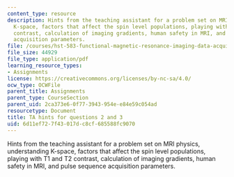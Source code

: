 ```yaml
---
content_type: resource
description: Hints from the teaching assistant for a problem set on MRI physics, understanding
  K-space, factors that affect the spin level populations, playing with T1 and T2
  contrast, calculation of imaging gradients, human safety in MRI, and pulse sequence
  acquisition parameters.
file: /courses/hst-583-functional-magnetic-resonance-imaging-data-acquisition-and-analysis-fall-2008/6d11ef727f43017dc8cf685588fc9070_ps2_q23_hints.pdf
file_size: 44929
file_type: application/pdf
learning_resource_types:
- Assignments
license: https://creativecommons.org/licenses/by-nc-sa/4.0/
ocw_type: OCWFile
parent_title: Assignments
parent_type: CourseSection
parent_uid: 2ca373e6-0f77-3943-954e-e84e59c054ad
resourcetype: Document
title: TA hints for questions 2 and 3
uid: 6d11ef72-7f43-017d-c8cf-685588fc9070
---
```

Hints from the teaching assistant for a problem set on MRI physics, understanding K-space, factors that affect the spin level populations, playing with T1 and T2 contrast, calculation of imaging gradients, human safety in MRI, and pulse sequence acquisition parameters.
